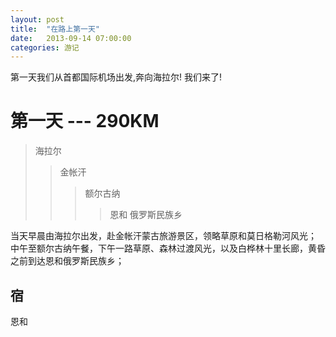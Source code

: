 ```yaml
---
layout: post
title:  "在路上第一天"
date:   2013-09-14 07:00:00
categories: 游记
---
```

第一天我们从首都国际机场出发,奔向海拉尔!
我们来了!

第一天  --- 290KM
===
> 海拉尔
>> 金帐汗
>>> 额尔古纳
>>>> 恩和 俄罗斯民族乡


当天早晨由海拉尔出发，赴金帐汗蒙古旅游景区，领略草原和莫日格勒河风光；
中午至额尔古纳午餐，下午一路草原、森林过渡风光，以及白桦林十里长廊，黄昏之前到达恩和俄罗斯民族乡；

宿
---
恩和
